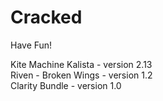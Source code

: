 # Cracked
Have Fun!

Kite Machine Kalista - version 2.13  
Riven - Broken Wings - version 1.2  
Clarity Bundle - version 1.0  